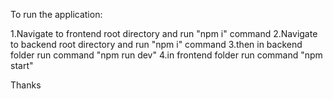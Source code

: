 To run the application:

1.Navigate to frontend root directory and run "npm i" command
2.Navigate to backend root directory and run "npm i" command
3.then in backend folder run command "npm run dev"
4.in frontend folder run command "npm start"


Thanks
